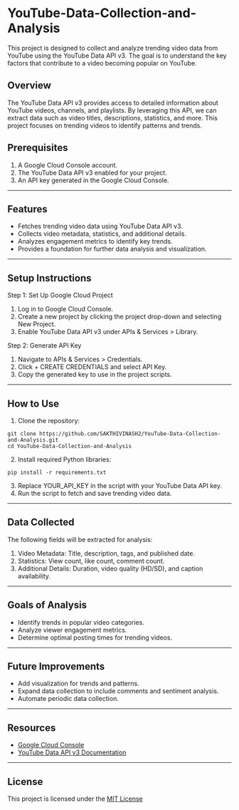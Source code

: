 # YouTube-Data-Collection-and-Analysis
This project is designed to collect and analyze trending video data from YouTube using the YouTube Data API v3. The goal is to understand the key factors that contribute to a video becoming popular on YouTube.


## Overview
The YouTube Data API v3 provides access to detailed information about YouTube videos, channels, and playlists. By leveraging this API, we can extract data such as video titles, descriptions, statistics, and more. This project focuses on trending videos to identify patterns and trends.

## Prerequisites
1. A Google Cloud Console account.
2. The YouTube Data API v3 enabled for your project.
3. An API key generated in the Google Cloud Console.

---

## Features
* Fetches trending video data using YouTube Data API v3.
* Collects video metadata, statistics, and additional details.
* Analyzes engagement metrics to identify key trends.
* Provides a foundation for further data analysis and visualization.

---

## Setup Instructions
Step 1: Set Up Google Cloud Project
1. Log in to Google Cloud Console.
2. Create a new project by clicking the project drop-down and selecting New Project.
3. Enable YouTube Data API v3 under APIs & Services > Library.

Step 2: Generate API Key
1. Navigate to APIs & Services > Credentials.
2. Click + CREATE CREDENTIALS and select API Key.
3. Copy the generated key to use in the project scripts.

---

## How to Use
1. Clone the repository:
```
git clone https://github.com/SAKTHIVINASH2/YouTube-Data-Collection-and-Analysis.git  
cd YouTube-Data-Collection-and-Analysis
```
2. Install required Python libraries:
```
pip install -r requirements.txt
```
3. Replace YOUR_API_KEY in the script with your YouTube Data API key.
4. Run the script to fetch and save trending video data.

---

## Data Collected
The following fields will be extracted for analysis:
1. Video Metadata: Title, description, tags, and published date.
2. Statistics: View count, like count, comment count.
3. Additional Details: Duration, video quality (HD/SD), and caption availability.

---

## Goals of Analysis
* Identify trends in popular video categories.
* Analyze viewer engagement metrics.
* Determine optimal posting times for trending videos.

---

## Future Improvements
* Add visualization for trends and patterns.
* Expand data collection to include comments and sentiment analysis.
* Automate periodic data collection.

---

## Resources
* [Google Cloud Console](https://cloud.google.com/free?utm_source=PMAX&utm_medium=display&utm_campaign=FY24-H2-apac-gcp-DR-campaign-IN&utm_content=in-en&gad_source=1&gclid=CjwKCAiAl4a6BhBqEiwAqvrquvxZUGIm6eVFeUAYPzWtWD98tpQlaF02EYbwx7tL5c7y_ZtbiqYpVxoCp0cQAvD_BwE&gclsrc=aw.ds)
* [YouTube Data API v3 Documentation](https://developers.google.com/youtube/v3/getting-started)

---

## License
This project is licensed under the [MIT License](LICENSE)
